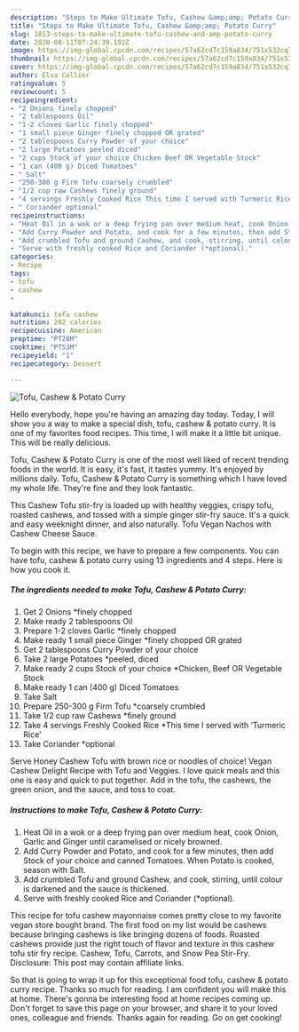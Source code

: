```yaml
---
description: "Steps to Make Ultimate Tofu, Cashew &amp;amp; Potato Curry"
title: "Steps to Make Ultimate Tofu, Cashew &amp;amp; Potato Curry"
slug: 1813-steps-to-make-ultimate-tofu-cashew-and-amp-potato-curry
date: 2020-08-11T07:24:39.192Z
image: https://img-global.cpcdn.com/recipes/57a62cd7c159a834/751x532cq70/tofu-cashew-potato-curry-recipe-main-photo.jpg
thumbnail: https://img-global.cpcdn.com/recipes/57a62cd7c159a834/751x532cq70/tofu-cashew-potato-curry-recipe-main-photo.jpg
cover: https://img-global.cpcdn.com/recipes/57a62cd7c159a834/751x532cq70/tofu-cashew-potato-curry-recipe-main-photo.jpg
author: Elva Collier
ratingvalue: 5
reviewcount: 5
recipeingredient:
- "2 Onions finely chopped"
- "2 tablespoons Oil"
- "1-2 cloves Garlic finely chopped"
- "1 small piece Ginger finely chopped OR grated"
- "2 tablespoons Curry Powder of your choice"
- "2 large Potatoes peeled diced"
- "2 cups Stock of your choice Chicken Beef OR Vegetable Stock"
- "1 can (400 g) Diced Tomatoes"
- " Salt"
- "250-300 g Firm Tofu coarsely crumbled"
- "1/2 cup raw Cashews finely ground"
- "4 servings Freshly Cooked Rice This time I served with Turmeric Rice"
- " Coriander optional"
recipeinstructions:
- "Heat Oil in a wok or a deep frying pan over medium heat, cook Onion, Garlic and Ginger until caramelised or nicely browned."
- "Add Curry Powder and Potato, and cook for a few minutes, then add Stock of your choice and canned Tomatoes. When Potato is cooked, season with Salt."
- "Add crumbled Tofu and ground Cashew, and cook, stirring, until colour is darkened and the sauce is thickened."
- "Serve with freshly cooked Rice and Coriander (*optional)."
categories:
- Recipe
tags:
- tofu
- cashew
- 

katakunci: tofu cashew  
nutrition: 202 calories
recipecuisine: American
preptime: "PT28M"
cooktime: "PT53M"
recipeyield: "1"
recipecategory: Dessert

---
```



![Tofu, Cashew &amp; Potato Curry](https://img-global.cpcdn.com/recipes/57a62cd7c159a834/751x532cq70/tofu-cashew-potato-curry-recipe-main-photo.jpg)

Hello everybody, hope you're having an amazing day today. Today, I will show you a way to make a special dish, tofu, cashew &amp; potato curry. It is one of my favorites food recipes. This time, I will make it a little bit unique. This will be really delicious.

Tofu, Cashew &amp; Potato Curry is one of the most well liked of recent trending foods in the world. It is easy, it's fast, it tastes yummy. It's enjoyed by millions daily. Tofu, Cashew &amp; Potato Curry is something which I have loved my whole life. They're fine and they look fantastic.

This Cashew Tofu stir-fry is loaded up with healthy veggies, crispy tofu, roasted cashews, and tossed with a simple ginger stir-fry sauce. It&#39;s a quick and easy weeknight dinner, and also naturally. Tofu Vegan Nachos with Cashew Cheese Sauce.


To begin with this recipe, we have to prepare a few components. You can have tofu, cashew &amp; potato curry using 13 ingredients and 4 steps. Here is how you cook it.

<!--inarticleads1-->

##### The ingredients needed to make Tofu, Cashew &amp; Potato Curry:

1. Get 2 Onions *finely chopped
1. Make ready 2 tablespoons Oil
1. Prepare 1-2 cloves Garlic *finely chopped
1. Make ready 1 small piece Ginger *finely chopped OR grated
1. Get 2 tablespoons Curry Powder of your choice
1. Take 2 large Potatoes *peeled, diced
1. Make ready 2 cups Stock of your choice *Chicken, Beef OR Vegetable Stock
1. Make ready 1 can (400 g) Diced Tomatoes
1. Take  Salt
1. Prepare 250-300 g Firm Tofu *coarsely crumbled
1. Take 1/2 cup raw Cashews *finely ground
1. Take 4 servings Freshly Cooked Rice *This time I served with ‘Turmeric Rice’
1. Take  Coriander *optional


Serve Honey Cashew Tofu with brown rice or noodles of choice! Vegan Cashew Delight Recipe with Tofu and Veggies. I love quick meals and this one is easy and quick to put together. Add in the tofu, the cashews, the green onion, and the sauce, and toss to coat. 

<!--inarticleads2-->

##### Instructions to make Tofu, Cashew &amp; Potato Curry:

1. Heat Oil in a wok or a deep frying pan over medium heat, cook Onion, Garlic and Ginger until caramelised or nicely browned.
1. Add Curry Powder and Potato, and cook for a few minutes, then add Stock of your choice and canned Tomatoes. When Potato is cooked, season with Salt.
1. Add crumbled Tofu and ground Cashew, and cook, stirring, until colour is darkened and the sauce is thickened.
1. Serve with freshly cooked Rice and Coriander (*optional).


This recipe for tofu cashew mayonnaise comes pretty close to my favorite vegan store bought brand. The first food on my list would be cashews because bringing cashews is like bringing dozens of foods. Roasted cashews provide just the right touch of flavor and texture in this cashew tofu stir fry recipe. Cashew, Tofu, Carrots, and Snow Pea Stir-Fry. Disclosure: This post may contain affiliate links. 

So that is going to wrap it up for this exceptional food tofu, cashew &amp; potato curry recipe. Thanks so much for reading. I am confident you will make this at home. There's gonna be interesting food at home recipes coming up. Don't forget to save this page on your browser, and share it to your loved ones, colleague and friends. Thanks again for reading. Go on get cooking!

